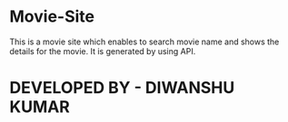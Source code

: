 # Movie-Site
This is a movie site which enables to search movie name and shows the details for the movie. It is generated by using API.
<H1>DEVELOPED BY - DIWANSHU KUMAR</H1>

